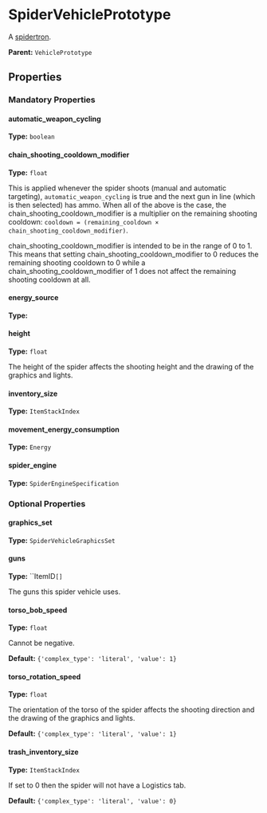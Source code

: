 # SpiderVehiclePrototype

A [spidertron](https://wiki.factorio.com/Spidertron).

**Parent:** `VehiclePrototype`

## Properties

### Mandatory Properties

#### automatic_weapon_cycling

**Type:** `boolean`



#### chain_shooting_cooldown_modifier

**Type:** `float`

This is applied whenever the spider shoots (manual and automatic targeting), `automatic_weapon_cycling` is true and the next gun in line (which is then selected) has ammo. When all of the above is the case, the chain_shooting_cooldown_modifier is a multiplier on the remaining shooting cooldown: `cooldown = (remaining_cooldown × chain_shooting_cooldown_modifier)`.

chain_shooting_cooldown_modifier is intended to be in the range of 0 to 1. This means that setting chain_shooting_cooldown_modifier to 0 reduces the remaining shooting cooldown to 0 while a chain_shooting_cooldown_modifier of 1 does not affect the remaining shooting cooldown at all.

#### energy_source

**Type:** 



#### height

**Type:** `float`

The height of the spider affects the shooting height and the drawing of the graphics and lights.

#### inventory_size

**Type:** `ItemStackIndex`



#### movement_energy_consumption

**Type:** `Energy`



#### spider_engine

**Type:** `SpiderEngineSpecification`



### Optional Properties

#### graphics_set

**Type:** `SpiderVehicleGraphicsSet`



#### guns

**Type:** ``ItemID`[]`

The guns this spider vehicle uses.

#### torso_bob_speed

**Type:** `float`

Cannot be negative.

**Default:** `{'complex_type': 'literal', 'value': 1}`

#### torso_rotation_speed

**Type:** `float`

The orientation of the torso of the spider affects the shooting direction and the drawing of the graphics and lights.

**Default:** `{'complex_type': 'literal', 'value': 1}`

#### trash_inventory_size

**Type:** `ItemStackIndex`

If set to 0 then the spider will not have a Logistics tab.

**Default:** `{'complex_type': 'literal', 'value': 0}`

